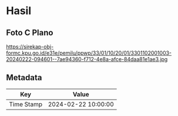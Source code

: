# Hasil

## Foto C Plano

https://sirekap-obj-formc.kpu.go.id/e31e/pemilu/ppwp/33/01/10/20/01/3301102001003-20240222-094601--7ae94360-f712-4e8a-afce-84daa81e1ae3.jpg


## Metadata

| Key        | Value               |
| ---------- | ------------------- |
| Time Stamp | 2024-02-22 10:00:00 |



